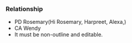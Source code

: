 ### Relationship
- PD Rosemary(Hi Rosemary, Harpreet, Alexa,)
- CA Wendy
- It must be non-outline and editable.
